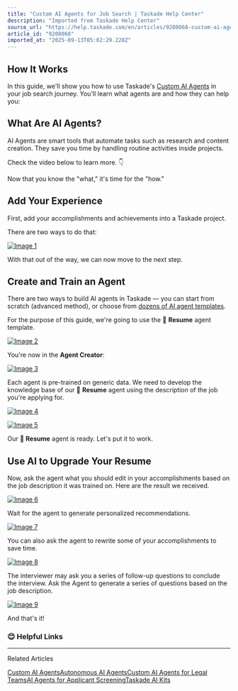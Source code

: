 ```yaml
---
title: "Custom AI Agents for Job Search | Taskade Help Center"
description: "Imported from Taskade Help Center"
source_url: "https://help.taskade.com/en/articles/9208068-custom-ai-agents-for-job-search"
article_id: "9208068"
imported_at: "2025-09-13T05:02:29.228Z"
---
```


**How It Works**
----------------

In this guide, we'll show you how to use Taskade's [Custom AI Agents](https://help.taskade.com/en/articles/8958457-custom-ai-agents) in your job search journey. You'll learn what agents are and how they can help you:

**What Are AI Agents?**
-----------------------

AI Agents are smart tools that automate tasks such as research and content creation. They save you time by handling routine activities inside projects.

Check the video below to learn more. 👇

Now that you know the "what," it's time for the "how."

**Add Your Experience**
-----------------------

First, add your accomplishments and achievements into a Taskade project.

There are two ways to do that:

[![Image 1](../../.gitbook/assets/imported/custom-ai-agents-for-job-search-1.png)](https://downloads.intercomcdn.com/i/o/1024172417/25347c103c6d61c3f474ace6/resume-agent-0.png?expires=1757741400&signature=78d05caccf6f1bce22481b8d4d3f3dcd03bc174ace901a44100e2f45cfb1e944&req=dSAlEsh5n4VeXvMW1HO4zWHhC8tcbLuHCYJedqzF6rPKp%2BqzxpCwmAekBQtm%0AausH%2BJA9RYHSe4RGY0o%3D%0A)

With that out of the way, we can now move to the next step.

**Create and Train an Agent**
-----------------------------

There are two ways to build AI agents in Taskade — you can start from scratch (advanced method), or choose from [dozens of AI agent templates](https://help.taskade.com/en/articles/8958457-custom-ai-agents#h_ec4d78035b).

For the purpose of this guide, we're going to use the 📄 **Resume** agent template.

[![Image 2](../../.gitbook/assets/imported/custom-ai-agents-for-job-search-2.png)](https://downloads.intercomcdn.com/i/o/1024172798/951e1e224c0622ba97d8e6e2/resume-agent-1.png?expires=1757741400&signature=e6fa967836be992550d4f5e4376974c0156368527ebd768f7029d727212ad032&req=dSAlEsh5n4ZWUfMW1HO4zX5rMFhLDTxuvA989gLJpaeJgw2kkLDleQ%2FgVvQ3%0AnvdA3bHOX8VuqMnTzBc%3D%0A)

You're now in the **Agent Creator**:

[![Image 3](../../.gitbook/assets/imported/custom-ai-agents-for-job-search-3.png)](https://downloads.intercomcdn.com/i/o/1024173636/fbb190ed24d1a9690ff081a2/resume-agent-2.png?expires=1757741400&signature=7a00d102462c0c53452e342977b5aeb4409189be65a1fb3e8c8ed673346d1a39&req=dSAlEsh5nodcX%2FMW1HO4zXxhgNT%2FsaKI2O%2B23JVSwSuiECV0KbORcx1DXq1f%0AS7aBcZ3Dr1COUAPUtf0%3D%0A)

Each agent is pre-trained on generic data. We need to develop the knowledge base of our 📄 **Resume** agent using the description of the job you're applying for.

[![Image 4](../../.gitbook/assets/imported/custom-ai-agents-for-job-search-4.png)](https://downloads.intercomcdn.com/i/o/1024174463/cefa4546dc05016b57e0da1f/resume-agent-3.png?expires=1757741400&signature=a40b2589cd9b6b9a3cace439d064b27d732c33476ab1eaa718b3ab637e71a172&req=dSAlEsh5mYVZWvMW1HO4zcWFNR%2FBtQfviVJFDZtWNgy%2BA34r7NS5Duj3F%2BUz%0AbBkB9VYgPADq3DFDlIM%3D%0A)

[![Image 5](../../.gitbook/assets/imported/custom-ai-agents-for-job-search-5.png)](https://downloads.intercomcdn.com/i/o/1024174590/6242e958835c526daf6ac860/resume-agent-4.png?expires=1757741400&signature=023db5d8b0c131e506e3586877aa0bb246bd9567f1098c9d8dd25ec4daf4a3aa&req=dSAlEsh5mYRWWfMW1HO4zTTmaZssVxC7j0mhaRsyod8BFmH3prWQFaKQj%2BlX%0AB0DvrJnb7F9Z0x7PBvE%3D%0A)

Our 📄 **Resume** agent is ready. Let's put it to work.

**Use AI to Upgrade Your Resume**
---------------------------------

Now, ask the agent what you should edit in your accomplishments based on the job description it was trained on. Here are the result we received.

[![Image 6](../../.gitbook/assets/imported/custom-ai-agents-for-job-search-6.png)](https://downloads.intercomcdn.com/i/o/1024175011/01e97aa2ddf8fc44970baa92/resume-agent-5.png?expires=1757741400&signature=e99a79a3124a2f9c8f9a4f11298c273045b7789084c100bc1c632a4a4d0ddaa8&req=dSAlEsh5mIFeWPMW1HO4zeN24mddjJJqLUfxBaSCwVNHGgKKxZ6xDxue6Oyl%0A9IQrh79saxkElNFqwow%3D%0A)

Wait for the agent to generate personalized recommendations.

[![Image 7](../../.gitbook/assets/imported/custom-ai-agents-for-job-search-7.png)](https://downloads.intercomcdn.com/i/o/1024175266/9d877d76a430c235b3f4c07f/resume-agent-6.png?expires=1757741400&signature=0e3a1a424e855c0f0499eedd617b97d876d176cf608f385f1ff5c4264e744134&req=dSAlEsh5mINZX%2FMW1HO4zUjtDbsniw6YrzV0u9Nsct%2FsU%2FRh%2BOkOUcLnFN9d%0AvfZjckuf%2BppofjqMKtg%3D%0A)

You can also ask the agent to rewrite some of your accomplishments to save time.

[![Image 8](../../.gitbook/assets/imported/custom-ai-agents-for-job-search-8.png)](https://downloads.intercomcdn.com/i/o/1024175415/0333d3243bb2ad3f67ee1e6f/resume-agent-7.png?expires=1757741400&signature=a1801fb4ca6d782c9077dca8dbdf0b4acd134adbb7e4c7893dfc4edc5a4d0835&req=dSAlEsh5mIVeXPMW1HO4zQ4cF4nRaoyQFNHcpCadhVCRb%2FGXb2rd6ttWnyI9%0A4%2FoMmeXbX5q3bdNS6fQ%3D%0A)

The interviewer may ask you a series of follow-up questions to conclude the interview. Ask the Agent to generate a series of questions based on the job description.

[![Image 9](../../.gitbook/assets/imported/custom-ai-agents-for-job-search-9.png)](https://downloads.intercomcdn.com/i/o/1024176006/ffec6c591fbd4995e5e9f7a9/resumet-agent-8.png?expires=1757741400&signature=f0e08ae8b85031fc6e9bcf7406eb88fc59f00aad9b0164967daec4498fbc39f5&req=dSAlEsh5m4FfX%2FMW1HO4zcrsLLDXU1st0X1FpnT5LlVDz%2FDY%2FA9RJJyhzSDE%0AhfrkoDcPbKhEYkk4bLo%3D%0A)

And that's it!
### **😊 Helpful Links**

* * *

Related Articles

[Custom AI Agents](https://help.taskade.com/en/articles/8958457-custom-ai-agents)[Autonomous AI Agents](https://help.taskade.com/en/articles/8958458-autonomous-ai-agents)[Custom AI Agents for Legal Teams](https://help.taskade.com/en/articles/9214611-custom-ai-agents-for-legal-teams)[AI Agents for Applicant Screening](https://help.taskade.com/en/articles/9227658-ai-agents-for-applicant-screening)[Taskade AI Kits](https://help.taskade.com/en/articles/10378721-taskade-ai-kits)